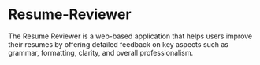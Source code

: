 # Resume-Reviewer
The Resume Reviewer is a web-based application that helps users improve their resumes by offering detailed feedback on key aspects such as grammar, formatting, clarity, and overall professionalism.
